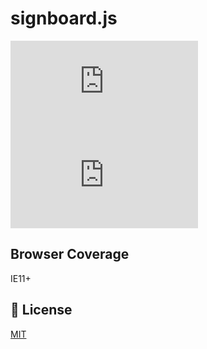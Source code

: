 # signboard.js

<!-- BADGES -->
![npm](https://img.shields.io/npm/v/signboard.js?style=for-the-badge)
![GitHub](https://img.shields.io/github/license/woodneck/signboard.js?style=for-the-badge)

## Browser Coverage
IE11+

## 📜 License
[MIT](https://github.com/WoodNeck/signboard.js/blob/master/LICENSE)
